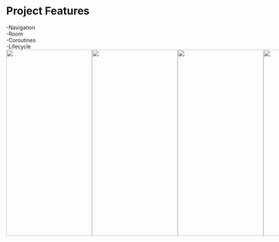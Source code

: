# Project Features

<div>-Navigation</div>
<div>-Room</div>
<div>-Coroutines</div>
<div>-Lifecycle</div>

<div style="display: flex;">

<img src="https://user-images.githubusercontent.com/63645518/176930870-c9e4193c-f768-4d9a-a9fb-5193ec18340d.jpeg" width="230" height="500">
<img src="https://user-images.githubusercontent.com/63645518/176931071-02c9038c-fbbe-4617-958f-298136f49f77.jpeg" width="230" height="500">
<img src="https://user-images.githubusercontent.com/63645518/176931198-951b79a6-2e44-4d64-b7f4-f76593236d09.jpeg" width="230" height="500">
<img src="https://user-images.githubusercontent.com/63645518/176931289-4b49d23a-aa24-4b4d-894a-12cdd488f154.jpeg" width="230" height="500">


